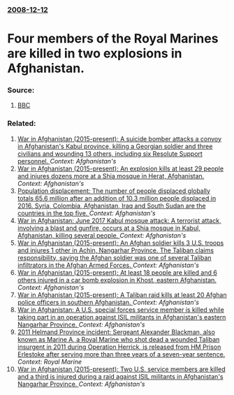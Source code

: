 ### [2008-12-12](/news/2008/12/12/index.md)

#  Four members of the Royal Marines are killed in two explosions in Afghanistan. 




### Source:

1. [BBC](http://news.bbc.co.uk/2/hi/uk_news/7780913.stm)

### Related:

1. [War in Afghanistan (2015-present): A suicide bomber attacks a convoy in Afghanistan's Kabul province, killing a Georgian soldier and three civilians and wounding 13 others, including six Resolute Support personnel. ](/news/2017/08/3/war-in-afghanistan-2015-present-a-suicide-bomber-attacks-a-convoy-in-afghanistan-s-kabul-province-killing-a-georgian-soldier-and-three.md) _Context: Afghanistan's_
2. [War in Afghanistan (2015-present): An explosion kills at least 29 people and injures dozens more at a Shia mosque in Herat, Afghanistan. ](/news/2017/08/1/war-in-afghanistan-2015-present-an-explosion-kills-at-least-29-people-and-injures-dozens-more-at-a-shia-mosque-in-herat-afghanistan.md) _Context: Afghanistan's_
3. [Population displacement: The number of people displaced globally totals 65.6 million after an addition of 10.3 million people displaced in 2016. Syria, Colombia, Afghanistan, Iraq and South Sudan are the countries in the top five. ](/news/2017/06/19/population-displacement-the-number-of-people-displaced-globally-totals-65-6-million-after-an-addition-of-10-3-million-people-displaced-in-2.md) _Context: Afghanistan's_
4. [War in Afghanistan: June 2017 Kabul mosque attack: A terrorist attack, involving a blast and gunfire, occurs at a Shia mosque in Kabul, Afghanistan, killing several people. ](/news/2017/06/15/war-in-afghanistan-june-2017-kabul-mosque-attack-a-terrorist-attack-involving-a-blast-and-gunfire-occurs-at-a-shia-mosque-in-kabul-afgh.md) _Context: Afghanistan's_
5. [War in Afghanistan (2015-present): An Afghan soldier kills 3 U.S. troops and injures 1 other in Achin, Nangarhar Province. The Taliban claims responsibility, saying the Afghan soldier was one of several Taliban infiltrators in the Afghan Armed Forces. ](/news/2017/06/10/war-in-afghanistan-2015-present-an-afghan-soldier-kills-3-u-s-troops-and-injures-1-other-in-achin-nangarhar-province-the-taliban-cla.md) _Context: Afghanistan's_
6. [War in Afghanistan (2015-present): At least 18 people are killed and 6 others injured in a car bomb explosion in Khost, eastern Afghanistan. ](/news/2017/05/27/war-in-afghanistan-2015-present-at-least-18-people-are-killed-and-6-others-injured-in-a-car-bomb-explosion-in-khost-eastern-afghanista.md) _Context: Afghanistan's_
7. [War in Afghanistan (2015-present): A Taliban raid kills at least 20 Afghan police officers in southern Afghanistan. ](/news/2017/05/21/war-in-afghanistan-2015-present-a-taliban-raid-kills-at-least-20-afghan-police-officers-in-southern-afghanistan.md) _Context: Afghanistan's_
8. [War in Afghanistan: A U.S. special forces service member is killed while taking part in an operation against ISIL militants in Afghanistan's eastern Nangarhar Province. ](/news/2017/04/8/war-in-afghanistan-a-u-s-special-forces-service-member-is-killed-while-taking-part-in-an-operation-against-isil-militants-in-afghanistan-s.md) _Context: Afghanistan's_
9. [2011 Helmand Province incident: Sergeant Alexander Blackman, also known as Marine A, a Royal Marine who shot dead a wounded Taliban insurgent in 2011 during Operation Herrick, is released from HM Prison Erlestoke after serving more than three years of a seven-year sentence. ](/news/2017/04/28/2011-helmand-province-incident-sergeant-alexander-blackman-also-known-as-marine-a-a-royal-marine-who-shot-dead-a-wounded-taliban-insurgen.md) _Context: Royal Marine_
10. [War in Afghanistan (2015-present): Two U.S. service members are killed and a third is injured during a raid against ISIL militants in Afghanistan's Nangarhar Province. ](/news/2017/04/27/war-in-afghanistan-2015-present-two-u-s-service-members-are-killed-and-a-third-is-injured-during-a-raid-against-isil-militants-in-afgh.md) _Context: Afghanistan's_

